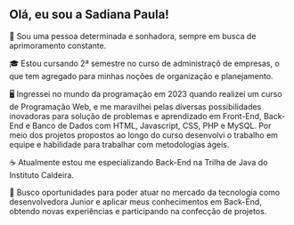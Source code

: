 ## Olá, eu sou a Sadiana Paula!

💪 Sou uma pessoa determinada e sonhadora, sempre em busca de aprimoramento constante.

🎓 Estou cursando 2ª semestre no curso de administraçõ de empresas, o que tem agregado para minhas noções de organização e planejamento.

🖥️ Ingressei no mundo da programação em 2023 quando realizei um curso de Programação Web, e me maravilhei pelas diversas possibilidades inovadoras para solução de problemas e aprendizado em Front-End, Back-End e Banco de Dados com HTML, Javascript, CSS, PHP e MySQL. 
Por meio dos projetos propostos ao longo do curso desenvolvi o trabalho em equipe e habilidade para trabalhar com metodologias ágeis.

☕ Atualmente estou me especializando Back-End na Trilha de Java do Instituto Caldeira.

🎯 Busco oportunidades para poder atuar no mercado da tecnologia como desenvolvedora Junior e aplicar meus conhecimentos em Back-End, obtendo novas experiências e participando na confecção de projetos.
